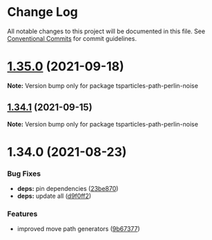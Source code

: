 # Change Log

All notable changes to this project will be documented in this file.
See [Conventional Commits](https://conventionalcommits.org) for commit guidelines.

# [1.35.0](https://github.com/matteobruni/tsparticles/compare/tsparticles-path-perlin-noise@1.34.1...tsparticles-path-perlin-noise@1.35.0) (2021-09-18)

**Note:** Version bump only for package tsparticles-path-perlin-noise





## [1.34.1](https://github.com/matteobruni/tsparticles/compare/tsparticles-path-perlin-noise@1.34.0...tsparticles-path-perlin-noise@1.34.1) (2021-09-15)

**Note:** Version bump only for package tsparticles-path-perlin-noise





# 1.34.0 (2021-08-23)


### Bug Fixes

* **deps:** pin dependencies ([23be870](https://github.com/matteobruni/tsparticles/commit/23be8708d698e1e37a18f2ed292cbccffb0f1e47))
* **deps:** update all ([d9f0ff2](https://github.com/matteobruni/tsparticles/commit/d9f0ff2f8c4ac269aaad5077492746e3da8fb422))


### Features

* improved move path generators ([9b67377](https://github.com/matteobruni/tsparticles/commit/9b67377f9208a005b122e312ad4ad3c95a50deb7))
